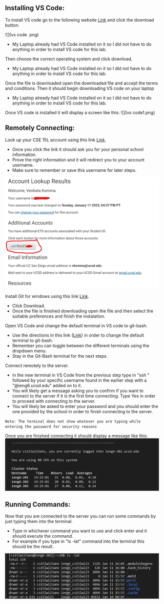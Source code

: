 ## Installing VS Code: 
To install VS code go to the following website [Link](https://code.visualstudio.com/) and click the download button.

![](vs code .png)

* My Laptop already had VS Code installed on it so I did not have to do anything in order to install VS code for this lab.
      
Then choose the correct operating system and click download. 
* My Laptop already had VS Code installed on it so I did not have to do anything in order to install VS code for this lab. 

Once the file is downloaded open the downloaded file and accept the terms and conditions. Then it should begin downloading VS code on your laptop
* My Laptop already had VS Code installed on it so I did not have to do anything in order to install VS code for this lab. 

Once VS code is installed it will display a screen like this:
![](vs code1.png)
## Remotely Connecting: 
Look up your CSE 15L account using this link [Link](https://sdacs.ucsd.edu/~icc/index.php).
   * Once you click the link it should ask you for your personal school information. 
   * Prove the right information and it will redirect you to your account username. 
   * Make sure to remember or save this username for later steps.

![](https://github.com/vkom56000/cse15l-lab-reports/blob/main/lookup.png)
   
Install Git for windows using this link [Link](https://gitforwindows.org/).
   * Click Download. 
   * Once the file is finished downloading open the file and then select the suitable preferences and finish the instalation. 

Open VS Code and change the default terminal in VS code to git-bash.
   * Use the directions in this link ([Link](https://stackoverflow.com/a/50527994)) in order to change the default terminal to git-bash.
   * Remember you can toggle between the different terminals using the dropdown menu.
   * Stay in the Git-Bash terminal for the next steps. 

Connect remotely to the server. 
   * in the new terminal in VS Code from the previous step type in "ssh " followed by your specific username found in the earlier step with a "@ieng6.ucsd.edu" added on to it. 
   * You will likely get a message asking you to confirm if you want to connect to the server if it is the first time connecting. Type Yes in order to proceed with connecting to the server. 
   * You will likely be asked to enter your password and you should enter the one provided by the school in order to finish connecting to the server. 
   
   `Note: The terminal does not show whatever you are typing while entering the password for security reasons`

Once you are finished connecting it should display a message like this:
![](https://github.com/vkom56000/cse15l-lab-reports/blob/main/server%20login.png)

## Running Commands: 

Now that you are connected to the server you can run some commands by just typing them into the terminal.
   * Type in whichever command you want to use and click enter and it should execute the command. 
   * For example if you type in "ls -lat" command into the terminal this should be the result. 

 ![](https://github.com/vkom56000/cse15l-lab-reports/blob/main/command%20.png)

